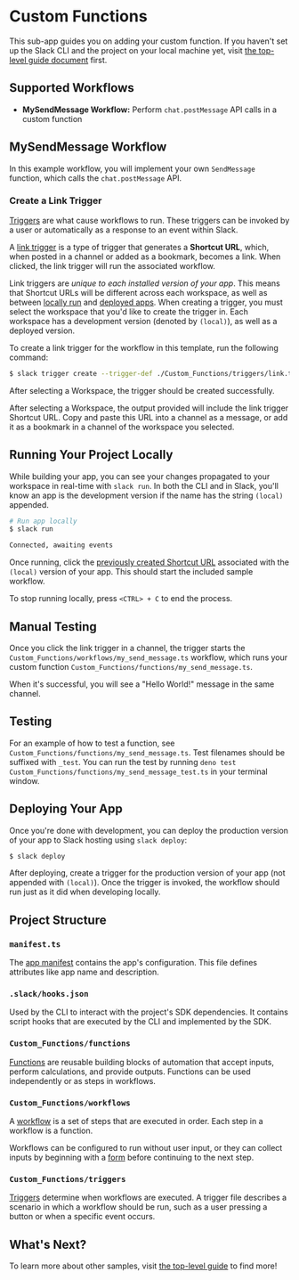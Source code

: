 # Custom Functions

This sub-app guides you on adding your custom function. If you haven't set up
the Slack CLI and the project on your local machine yet, visit
[the top-level guide document](../README.md) first.

## Supported Workflows

- **MySendMessage Workflow:** Perform `chat.postMessage` API calls in a custom
  function

## MySendMessage Workflow

In this example workflow, you will implement your own `SendMessage` function,
which calls the `chat.postMessage` API.

### Create a Link Trigger

[Triggers](https://api.slack.com/automation/triggers) are what cause workflows
to run. These triggers can be invoked by a user or automatically as a response
to an event within Slack.

A [link trigger](https://api.slack.com/automation/triggers/link) is a type of
trigger that generates a **Shortcut URL**, which, when posted in a channel or
added as a bookmark, becomes a link. When clicked, the link trigger will run the
associated workflow.

Link triggers are _unique to each installed version of your app_. This means
that Shortcut URLs will be different across each workspace, as well as between
[locally run](#running-your-project-locally) and
[deployed apps](#deploying-your-app). When creating a trigger, you must select
the workspace that you'd like to create the trigger in. Each workspace has a
development version (denoted by `(local)`), as well as a deployed version.

To create a link trigger for the workflow in this template, run the following
command:

```zsh
$ slack trigger create --trigger-def ./Custom_Functions/triggers/link.ts
```

After selecting a Workspace, the trigger should be created successfully.

After selecting a Workspace, the output provided will include the link trigger
Shortcut URL. Copy and paste this URL into a channel as a message, or add it as
a bookmark in a channel of the workspace you selected.

## Running Your Project Locally

While building your app, you can see your changes propagated to your workspace
in real-time with `slack run`. In both the CLI and in Slack, you'll know an app
is the development version if the name has the string `(local)` appended.

```zsh
# Run app locally
$ slack run

Connected, awaiting events
```

Once running, click the
[previously created Shortcut URL](#create-a-link-trigger) associated with the
`(local)` version of your app. This should start the included sample workflow.

To stop running locally, press `<CTRL> + C` to end the process.

## Manual Testing

Once you click the link trigger in a channel, the trigger starts the
`Custom_Functions/workflows/my_send_message.ts` workflow, which runs your custom
function `Custom_Functions/functions/my_send_message.ts`.

When it's successful, you will see a "Hello World!" message in the same channel.

## Testing

For an example of how to test a function, see
`Custom_Functions/functions/my_send_message.ts`. Test filenames should be
suffixed with `_test`. You can run the test by running
`deno test Custom_Functions/functions/my_send_message_test.ts` in your terminal
window.

## Deploying Your App

Once you're done with development, you can deploy the production version of your
app to Slack hosting using `slack deploy`:

```zsh
$ slack deploy
```

After deploying, create a trigger for the production version of your app (not
appended with `(local)`). Once the trigger is invoked, the workflow should run
just as it did when developing locally.

## Project Structure

### `manifest.ts`

The [app manifest](https://api.slack.com/automation/manifest) contains the app's
configuration. This file defines attributes like app name and description.

### `.slack/hooks.json`

Used by the CLI to interact with the project's SDK dependencies. It contains
script hooks that are executed by the CLI and implemented by the SDK.

### `Custom_Functions/functions`

[Functions](https://api.slack.com/automation/functions) are reusable building
blocks of automation that accept inputs, perform calculations, and provide
outputs. Functions can be used independently or as steps in workflows.

### `Custom_Functions/workflows`

A [workflow](https://api.slack.com/automation/workflows) is a set of steps that
are executed in order. Each step in a workflow is a function.

Workflows can be configured to run without user input, or they can collect
inputs by beginning with a [form](https://api.slack.com/automation/forms) before
continuing to the next step.

### `Custom_Functions/triggers`

[Triggers](https://api.slack.com/automation/triggers) determine when workflows
are executed. A trigger file describes a scenario in which a workflow should be
run, such as a user pressing a button or when a specific event occurs.

## What's Next?

To learn more about other samples, visit [the top-level guide](../README.md) to
find more!
